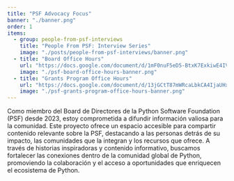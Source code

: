 ```yaml
---
title: "PSF Advocacy Focus"
banner: "./banner.png"
order: 1
items:
  - group: people-from-psf-interviews
    title: "People From PSF: Interview Series"
    image: "./posts/people-from-psf-interviews/banner.png"
  - title: "Board Office Hours"
    url: "https://docs.google.com/document/d/1mF0nuF5eD5-BtxK7ExkiwE4IVyQDWmMHWqxe0Gd6K5E/edit?usp=sharing"
    image: "./psf-board-office-hours-banner.png"
  - title: "Grants Program Office Hours"
    url: "https://docs.google.com/document/d/13jGCtT87mWRcaLbkCA4IjaUHxU9sHJjA7-fzjvB6RV4/edit?usp=sharing"
    image: "./psf-grants-program-office-hours-banner.png"
---
```


Como miembro del Board de Directores de la Python Software Foundation (PSF)
desde 2023, estoy comprometida a difundir información valiosa para la comunidad.
Este proyecto ofrece un espacio accesible para compartir contenido relevante
sobre la PSF, destacando a las personas detrás de su impacto, las comunidades
que la integran y los recursos que ofrece. A través de historias inspiradoras y
contenido informativo, buscamos fortalecer las conexiones dentro de la comunidad
global de Python, promoviendo la colaboración y el acceso a oportunidades que
enriquecen el ecosistema de Python.
